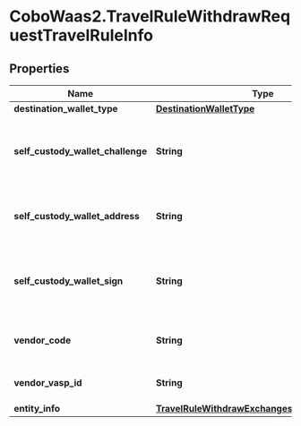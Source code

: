 # CoboWaas2.TravelRuleWithdrawRequestTravelRuleInfo

## Properties

Name | Type | Description | Notes
------------ | ------------- | ------------- | -------------
**destination_wallet_type** | [**DestinationWalletType**](DestinationWalletType.md) |  | 
**self_custody_wallet_challenge** | **String** | The challenge obtained from a previous operation. | 
**self_custody_wallet_address** | **String** | The address of the self-custodial wallet. | 
**self_custody_wallet_sign** | **String** | The signed message from the self-custodial wallet. | 
**vendor_code** | **String** | The vendor code for exchanges or VASPs. | 
**vendor_vasp_id** | **String** | The unique identifier of the VASP. | 
**entity_info** | [**TravelRuleWithdrawExchangesOrVASPEntityInfo**](TravelRuleWithdrawExchangesOrVASPEntityInfo.md) |  | 


